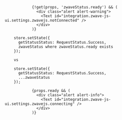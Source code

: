 


                {!get(props, 'zwaveStatus.ready') && (
                  <div class="alert alert-warning">
                    <Text id="integration.zwave-js-ui.settings.zwavejs.notConnected" />
                  </div>
                )}

        store.setState({          
          getStatusStatus: RequestStatus.Success,
          zwaveStatus where zwaveStatus.ready exists
        });

        vs 

        store.setState({          
          getStatusStatus: RequestStatus.Success,
          ...zwaveStatus
        });

                {props.ready && (
                  <div class="alert alert-info">
                    <Text id="integration.zwave-js-ui.settings.zwavejs.connecting" />
                  </div>
                )}